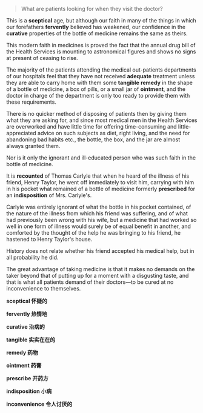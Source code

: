> What are patients looking for when they visit the doctor?

 

This is a **sceptical** age, but although our faith in many of the things in which our forefathers **fervently** believed has weakened, our confidence in the **curative** properties of the bottle of medicine remains the same as theirs. 

This modern faith in medicines is proved the fact that the annual drug bill of the Health Services is mounting to astronomical figures and shows no signs at present of ceasing to rise. 

The majority of the patients attending the medical out-patients departments of our hospitals feel that they have not received **adequate** treatment unless they are able to carry home with them some **tangible** **remedy** in the shape of a bottle of medicine, a box of pills, or a small jar of **ointment**, and the doctor in charge of the department is only too ready to provide them with these requirements. 

There is no quicker method of disposing of patients then by giving them what they are asking for, and since most medical men in the Health Services are overworked and have little time for offering time-consuming and little-appreciated advice on such subjects as diet, right living, and the need for abandoning bad habits etc., the bottle, the box, and the jar are almost always granted them.

 

Nor is it only the ignorant and ill-educated person who was such faith in the bottle of medicine. 

It is **recounted** of Thomas Carlyle that when he heard of the illness of his friend, Henry Taylor, he went off immediately to visit him, carrying with him in his pocket what remained of a bottle of medicine formerly **prescribed** for an **indisposition** of Mrs. Carlyle's. 

Carlyle was entirely ignorant of what the bottle in his pocket contained, of the nature of the illness from which his friend was suffering, and of what had previously been wrong with his wife, but a medicine that had worked so well in one form of illness would surely be of equal benefit in another, and comforted by the thought of the help he was bringing to his friend, he hastened to Henry Taylor's house. 

History does not relate whether his friend accepted his medical help, but in all probability he did. 

The great advantage of taking medicine is that it makes no demands on the taker beyond that of putting up for a moment with a disgusting taste, and that is what all patients demand of their doctors—to be cured at no inconvenience to themselves.



**sceptical 怀疑的**

**fervently 热情地**

**curative 治病的**

**tangible 实实在在的**

**remedy  药物**

**ointment  药膏**

**prescribe 开药方**

**indisposition 小病**

**inconvenience 令人讨厌的**